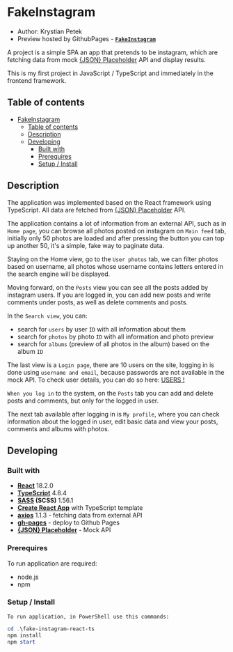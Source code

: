 # FakeInstagram

- Author: Krystian Petek
- Preview hosted by GithubPages - [**`FakeInstagram`**](https://krystianpetek.github.io/FakeInstagram/)

A project is a simple SPA an app that pretends to be instagram, which are fetching data from mock [{JSON} Placeholder](https://jsonplaceholder.typicode.com/) API and display results. 

This is my first project in JavaScript / TypeScript and immediately in the frontend framework. 
## Table of contents

- [FakeInstagram](#fakeinstagram)
  - [Table of contents](#table-of-contents)
  - [Description](#description)
  - [Developing](#developing)
    - [Built with](#built-with)
    - [Prerequires](#prerequires)
    - [Setup / Install](#setup--install)

## Description

The application was implemented based on the React framework using TypeScript. All data are fetched from [{JSON} Placeholder](https://jsonplaceholder.typicode.com/) API.

The application contains a lot of information from an external API, such as in `Home page`, you can browse all photos posted on instagram on `Main feed` tab, initially only 50 photos are loaded and after pressing the button you can top up another 50, it's a simple, fake way to paginate data.

Staying on the Home view, go to the `User photos` tab, we can filter photos based on username, all photos whose username contains letters entered in the search engine will be displayed.

Moving forward, on the `Posts` view you can see all the posts added by instagram users. If you are logged in, you can add new posts and write comments under posts, as well as delete comments and posts.

In the `Search view`, you can:
- search for `users` by user `ID` with all information about them
- search for `photos` by photo `ID` with all information and photo preview
- search for `albums` (preview of all photos in the album) based on the album `ID`

The last view is a `Login page`, there are 10 users on the site, logging in is done using `username and email`, because passwords are not available in the mock API.
To check user details, you can do so here: [USERS !](https://jsonplaceholder.typicode.com/users)

`When you log in` to the system, on the `Posts` tab you can add and delete posts and comments, but only for the logged in user.

The next tab available after logging in is `My profile`, where you can check information about the logged in user, edit basic data and view your posts, comments and albums with photos.

## Developing

### Built with
- **[React](https://reactjs.org/)** 18.2.0
- **[TypeScript](https://www.typescriptlang.org/)** 4.8.4
- **[SASS](https://sass-lang.com/) (SCSS)** 1.56.1
- **[Create React App](https://create-react-app.dev/docs/adding-typescript)** with TypeScript template
- **[axios](https://axios-http.com/docs/intro)** 1.1.3 - fetching data from external API
- **[gh-pages](https://pages.github.com/)** - deploy to Github Pages
- **[{JSON} Placeholder](https://jsonplaceholder.typicode.com/)** - Mock API

### Prerequires
To run application are required:
- node.js
- npm

### Setup / Install

`To run application, in PowerShell use this commands:`

```powershell
cd .\fake-instagram-react-ts
npm install
npm start
```

